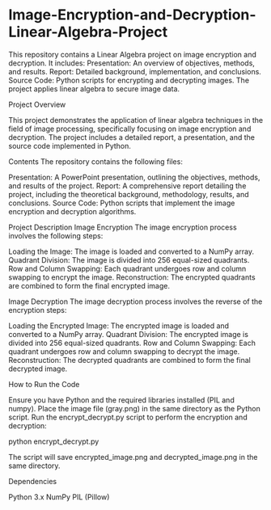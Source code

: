 # Image-Encryption-and-Decryption-Linear-Algebra-Project
This repository contains a Linear Algebra project on image encryption and decryption. It includes: 
Presentation: An overview of objectives, methods, and results.
Report: Detailed background, implementation, and conclusions.
Source Code: Python scripts for encrypting and decrypting images. The project applies linear algebra to secure image data.

Project Overview

This project demonstrates the application of linear algebra techniques in the field of image processing, specifically focusing on image encryption and decryption. The project includes a detailed report, a presentation, and the source code implemented in Python.

Contents The repository contains the following files:

Presentation: A PowerPoint presentation, outlining the objectives, methods, and results of the project. Report: A comprehensive report detailing the project, including the theoretical background, methodology, results, and conclusions. Source Code: Python scripts that implement the image encryption and decryption algorithms.

Project Description Image Encryption The image encryption process involves the following steps:

Loading the Image: The image is loaded and converted to a NumPy array. Quadrant Division: The image is divided into 256 equal-sized quadrants. Row and Column Swapping: Each quadrant undergoes row and column swapping to encrypt the image. Reconstruction: The encrypted quadrants are combined to form the final encrypted image.

Image Decryption The image decryption process involves the reverse of the encryption steps:

Loading the Encrypted Image: The encrypted image is loaded and converted to a NumPy array. Quadrant Division: The encrypted image is divided into 256 equal-sized quadrants. Row and Column Swapping: Each quadrant undergoes row and column swapping to decrypt the image. Reconstruction: The decrypted quadrants are combined to form the final decrypted image.

How to Run the Code

Ensure you have Python and the required libraries installed (PIL and numpy). Place the image file (gray.png) in the same directory as the Python script. Run the encrypt_decrypt.py script to perform the encryption and decryption:

python encrypt_decrypt.py

The script will save encrypted_image.png and decrypted_image.png in the same directory.

Dependencies

Python 3.x NumPy PIL (Pillow)




